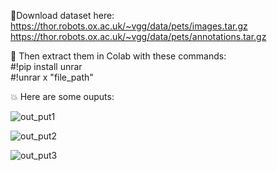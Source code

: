 :rotating_light:Download dataset here:
https://thor.robots.ox.ac.uk/~vgg/data/pets/images.tar.gz
https://thor.robots.ox.ac.uk/~vgg/data/pets/annotations.tar.gz

:pushpin: Then extract them in Colab with these commands:\
#!pip install unrar\
#!unrar x "file_path"

:boom: Here are some ouputs: 

![out_put1](https://github.com/danghoangphuong/Semantic_Segmentation-UNet-Pytorch/assets/131732634/193ef388-7f7d-4f78-af7f-3b962e043de3)

![out_put2](https://github.com/danghoangphuong/Semantic_Segmentation-UNet-Pytorch/assets/131732634/0c8b418f-9b8a-4240-b027-0473d7cce593)

![out_put3](https://github.com/danghoangphuong/Semantic_Segmentation-UNet-Pytorch/assets/131732634/c2ff3d8f-3651-4464-89db-7eb26bbbe33c)
